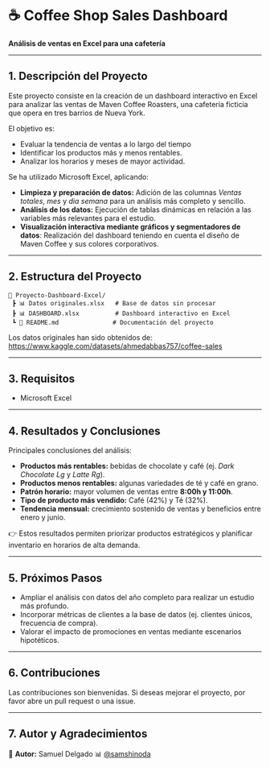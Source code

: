 # ☕ Coffee Shop Sales Dashboard
**Análisis de ventas en Excel para una cafetería**

---

## 1. Descripción del Proyecto
Este proyecto consiste en la creación de un dashboard interactivo en Excel para analizar las ventas de Maven Coffee Roasters, una cafetería ficticia que opera en tres barrios de Nueva York.

El objetivo es:
- Evaluar la tendencia de ventas a lo largo del tiempo
- Identificar los productos más y menos rentables.
- Analizar los horarios y meses de mayor actividad.

Se ha utilizado Microsoft Excel, aplicando:
- **Limpieza y preparación de datos:** Adición de las columnas *Ventas totales*, *mes* y *dia semana* para un análisis más completo y sencillo.
- **Análisis de los datos:** Ejecución de tablas dinámicas en relación a las variables más relevantes para el estudio.
- **Visualización interactiva mediante gráficos y segmentadores de datos**: Realización del dashboard teniendo en cuenta el diseño de Maven Coffee y sus colores corporativos.

---

## 2. Estructura del Proyecto
```
📂 Proyecto-Dashboard-Excel/
 ┣ 📊 Datos originales.xlsx   # Base de datos sin procesar
 ┣ 📊 DASHBOARD.xlsx          # Dashboard interactivo en Excel
 ┗ 📜 README.md               # Documentación del proyecto
```

Los datos originales han sido obtenidos de: https://www.kaggle.com/datasets/ahmedabbas757/coffee-sales

---

## 3. Requisitos
- Microsoft Excel

---

## 4. Resultados y Conclusiones
Principales conclusiones del análisis:
- **Productos más rentables:** bebidas de chocolate y café (ej. *Dark Chocolate Lg* y *Latte Rg*).
- **Productos menos rentables:** algunas variedades de té y café en grano.
- **Patrón horario:** mayor volumen de ventas entre **8:00h y 11:00h**.
- **Tipo de producto más vendido:** Café (42%) y Té (32%).
- **Tendencia mensual:** crecimiento sostenido de ventas y beneficios entre enero y junio.

👉 Estos resultados permiten priorizar productos estratégicos y planificar inventario en horarios de alta demanda.

---

## 5. Próximos Pasos
- Ampliar el análisis con datos del año completo para realizar un estudio más profundo.
- Incorporar métricas de clientes a la base de datos (ej. clientes únicos, frecuencia de compra).
- Valorar el impacto de promociones en ventas mediante escenarios hipotéticos.

---

## 6. Contribuciones
Las contribuciones son bienvenidas. Si deseas mejorar el proyecto, por favor abre un pull request o una issue.

---

## 7. Autor y Agradecimientos
👤 **Autor:** Samuel Delgado 
📊 [@samshinoda](https://github.com/samshinoda)
